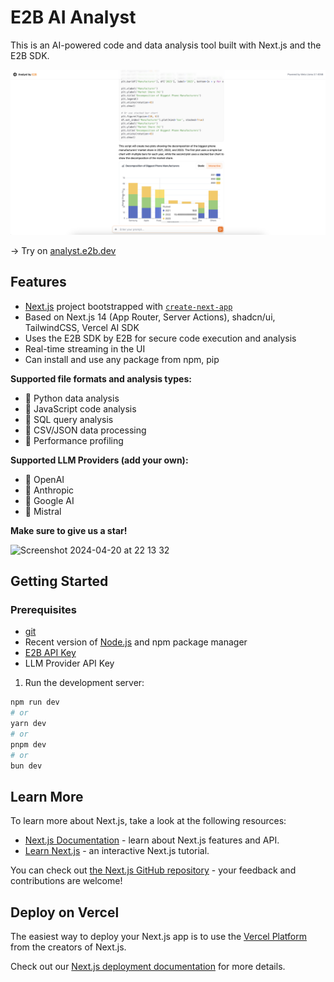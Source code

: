 # E2B AI Analyst
This is an AI-powered code and data analysis tool built with Next.js and the E2B SDK.

![Preview](preview.png)

→ Try on [analyst.e2b.dev](https://e2b-analyst.vercel.app/)

## Features

- [Next.js](https://nextjs.org) project bootstrapped with [`create-next-app`](https://nextjs.org/docs/app/api-reference/cli/create-next-app)
- Based on Next.js 14 (App Router, Server Actions), shadcn/ui, TailwindCSS, Vercel AI SDK
- Uses the E2B SDK by E2B for secure code execution and analysis
- Real-time streaming in the UI
- Can install and use any package from npm, pip


**Supported file formats and analysis types:**
 - 🔸 Python data analysis
 - 🔸 JavaScript code analysis
 - 🔸 SQL query analysis
 - 🔸 CSV/JSON data processing
 - 🔸 Performance profiling

**Supported LLM Providers (add your own):**
- 🔸 OpenAI
- 🔸 Anthropic
- 🔸 Google AI
- 🔸 Mistral

**Make sure to give us a star!**

<img width="165" alt="Screenshot 2024-04-20 at 22 13 32" src="https://github.com/mishushakov/llm-scraper/assets/10400064/11e2a79f-a835-48c4-9f85-5c104ca7bb49">


## Getting Started

### Prerequisites

- [git](https://git-scm.com)
- Recent version of [Node.js](https://nodejs.org) and npm package manager
- [E2B API Key](https://e2b.dev)
- LLM Provider API Key
   
1. Run the development server:

```bash
npm run dev
# or
yarn dev
# or
pnpm dev
# or
bun dev
```

## Learn More

To learn more about Next.js, take a look at the following resources:

- [Next.js Documentation](https://nextjs.org/docs) - learn about Next.js features and API.
- [Learn Next.js](https://nextjs.org/learn) - an interactive Next.js tutorial.

You can check out [the Next.js GitHub repository](https://github.com/vercel/next.js) - your feedback and contributions are welcome!

## Deploy on Vercel

The easiest way to deploy your Next.js app is to use the [Vercel Platform](https://vercel.com/new?utm_medium=default-template&filter=next.js&utm_source=create-next-app&utm_campaign=create-next-app-readme) from the creators of Next.js.

Check out our [Next.js deployment documentation](https://nextjs.org/docs/app/building-your-application/deploying) for more details.

